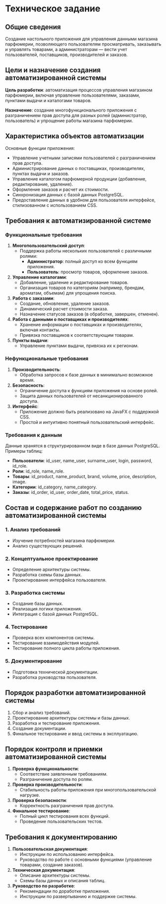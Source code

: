 # Техническое задание
## Общие сведения
Создание настольного приложения для управления данными магазина парфюмерии, позволяющего пользователям просматривать, заказывать и управлять товарами, а администраторам — вести учет пользователей, поставщиков, производителей и заказов.

## Цели и назначение создания автоматизированной системы
**Цель разработки**: автоматизация процессов управления магазином парфюмерии, включая управление пользователями, заказами, пунктами выдачи и каталогами товаров.

**Назначение**: создание многофункционального приложения с разграничением прав доступа для разных ролей (администратор, пользователь) и упрощение работы магазина парфюмерии.

## Характеристика объектов автоматизации
Основные функции приложения:
- Управление учетными записями пользователей с разграничением прав доступа.
- Администрирование данных о поставщиках, производителях, пунктах выдачи и заказов.
- Управление каталогом парфюмерной продукции (добавление, редактирование, удаление).
- Оформление заказов и расчет их стоимости.
- Синхронизация данных с базой данных PostgreSQL.
- Предоставление данных в удобном для пользователя интерфейсе, стилизованном с использованием CSS.

## Требования к автоматизированной системе
### Функциональные требования
1. **Многопользовательский доступ**:
   - Поддержка работы нескольких пользователей с различными ролями:
      - **Администратор**: полный доступ ко всем функциям приложения.
      - **Пользователь**: просмотр товаров, оформление заказов.
2. **Управление каталогами**:
   - Добавление, удаление и редактирование товаров.
   - Организация товаров по категориям (например, брендам, ароматам, объемам) для упрощения поиска.
3. **Работа с заказами**:
   - Создание, обновление, удаление заказов.
   - Динамический расчет стоимости заказа.
   - Назначение статусов заказов (в обработке, завершен, отменен).
4. **Работа с данными о поставщиках и производителях**:
   - Хранение информации о поставщиках и производителях, включая контакты.
   - Привязка поставщиков к соответствующим товарам.
5. **Пункты выдачи**:
   - Управление пунктами выдачи, привязка их к регионам.

### Нефункциональные требования
1. **Производительность**:
   - Обработка запросов к базе данных в минимально возможное время.
2. **Безопасность**:
   - Ограничение доступа к функциям приложения на основе ролей.
   - Защита данных пользователей от несанкционированного доступа.
3. **Интерфейс**:
   - Приложение должно быть реализовано на JavaFX с поддержкой CSS.
   - Простой и интуитивно понятный пользовательский интерфейс.

### Требования к данным
Данные хранятся в структурированном виде в базе данных PostgreSQL. Примеры таблиц:
- **Пользователи**: id_user, name_user, surname_user, login, password, id_role.
- **Роли**: id_role, name_role.
- **Товары**: id_product, name_product, brand, volume, price, description, image.
- **Категории**: id_category, name_category.
- **Заказы**: id_order, id_user, order_date, total_price, status.

## Состав и содержание работ по созданию автоматизированной системы
### 1. Анализ требований
- Изучение потребностей магазина парфюмерии.
- Анализ существующих решений.

### 2. Концептуальное проектирование
- Определение архитектуры системы.
- Разработка схемы базы данных.
- Проектирование интерфейса пользователя.

### 3. Разработка системы
- Создание базы данных.
- Реализация логики приложения.
- Интеграция с базой данных PostgreSQL.

### 4. Тестирование
- Проверка всех компонентов системы.
- Тестирование взаимодействия модулей.
- Тестирование полного цикла работы приложения.

### 5. Документирование
- Подготовка технической документации.
- Разработка руководства пользователя.

## Порядок разработки автоматизированной системы
1. Сбор и анализ требований.
2. Проектирование архитектуры системы и базы данных.
3. Разработка и тестирование приложения.
4. Создание документации.
5. Финальное тестирование и ввод системы в эксплуатацию.

## Порядок контроля и приемки автоматизированной системы
1. **Проверка функциональности**:
   - Соответствие заявленным требованиям.
   - Разграничение доступа по ролям.
2. **Проверка производительности**:
   - Стабильность работы приложения при многопользовательской нагрузке.
3. **Проверка безопасности**:
   - Корректность разграничения прав доступа.
4. **Финальное тестирование**:
   - Полный цикл тестирования всех функций.
   - Проведение пользовательских тестов.

## Требования к документированию
1. **Пользовательская документация**:
   - Инструкции по использованию интерфейса.
   - Руководство по работе с основными функциями (управление товарами, создание заказов).
2. **Техническая документация**:
   - Описание архитектуры системы.
   - Схемы базы данных и описания таблиц.
3. **Руководство по разработке**:
   - Рекомендации по доработке приложения.
   - Инструкции по развертыванию и поддержке системы.
